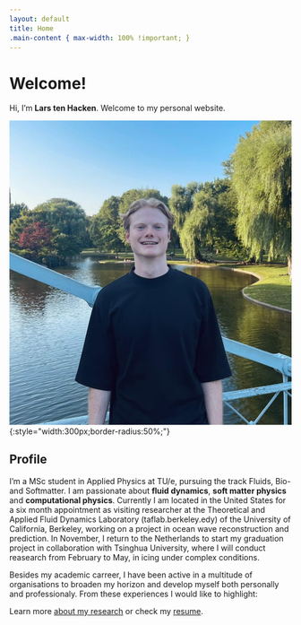 ```yaml
---
layout: default
title: Home
.main-content { max-width: 100% !important; }
---
```

# Welcome!

Hi, I’m **Lars ten Hacken**. Welcome to my personal website.

![Profile picture](assets/profile.jpeg){:style="width:300px;border-radius:50%;"}

## Profile
I’m a MSc student in Applied Physics at TU/e, pursuing the track Fluids, Bio- and Softmatter. I am passionate about **fluid dynamics**, **soft matter physics** and **computational physics**. Currently I am located in the United States for a six month appointment as visiting researcher at the Theoretical and Applied Fluid Dynamics Laboratory (taflab.berkeley.edy) of the University of California, Berkeley, working on a project in ocean wave reconstruction and prediction. In November, I return to the Netherlands to start my graduation project in collaboration with Tsinghua University, where I will conduct reasearch from February to May, in icing under complex conditions.

Besides my academic carreer, I have been active in a multitude of organisations to broaden my horizon and develop myself both personally and professionaly. From these experiences I would like to highlight: 






Learn more [about my research](projects) or check my [resume](assets/Lars_ten_Hacken_CV.pdf).

